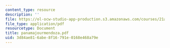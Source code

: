 ```yaml
---
content_type: resource
description: ''
file: https://ol-ocw-studio-app-production.s3.amazonaws.com/courses/21a-441-the-conquest-of-america-spring-2004/3d84ae816abe8f16791e0168e468a79e_panamajourmendoza.pdf
file_type: application/pdf
resourcetype: Document
title: panamajourmendoza.pdf
uid: 3d84ae81-6abe-8f16-791e-0168e468a79e
---
```


